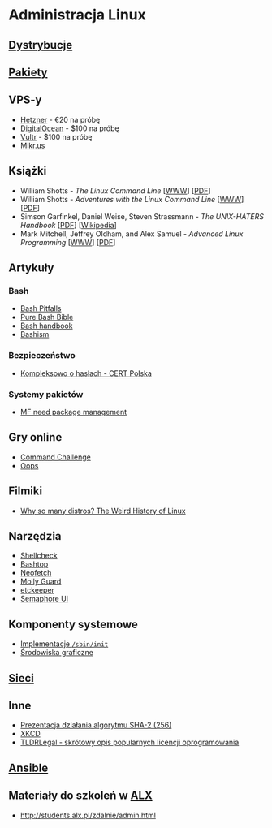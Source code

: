 # Administracja Linux

## [Dystrybucje](Dystrybucje.md)

## [Pakiety](Pakiety.md)

## VPS-y

* [Hetzner](https://hetzner.cloud/?ref=RulTY8jLDwVM) - €20 na próbę
* [DigitalOcean](https://m.do.co/c/b97bdf0b622f) - $100 na próbę
* [Vultr](https://www.vultr.com/?ref=7128436) - $100 na próbę
* [Mikr.us](https://mikr.us/)

## Książki

- William Shotts - *The Linux Command Line*
[[WWW](https://linuxcommand.org/tlcl.php)]
[[PDF](https://sourceforge.net/projects/linuxcommand/files/TLCL/19.01/TLCL-19.01.pdf/download)]
- William Shotts - *Adventures with the Linux Command Line*
[[WWW](https://linuxcommand.org/tlcl.php)]
[[PDF](https://sourceforge.net/projects/linuxcommand/files/AWTLCL/21.10/AWTLCL-21.10.pdf/download)]
- Simson Garfinkel, Daniel Weise, Steven Strassmann - *The UNIX-HATERS Handbook*
[[PDF](https://web.mit.edu/~simsong/www/ugh.pdf)]
[[Wikipedia](https://en.wikipedia.org/wiki/The_UNIX-HATERS_Handbook)]
- Mark Mitchell, Jeffrey Oldham, and Alex Samuel - *Advanced Linux Programming*
[[WWW](https://mentorembedded.github.io/advancedlinuxprogramming/)]
[[PDF](https://mentorembedded.github.io/advancedlinuxprogramming/alp-folder/advanced-linux-programming.pdf)]

## Artykuły

### Bash
- [Bash Pitfalls](https://mywiki.wooledge.org/BashPitfalls)
- [Pure Bash Bible](https://github.com/dylanaraps/pure-bash-bible)
- [Bash handbook](https://github.com/denysdovhan/bash-handbook)
- [Bashism](https://mywiki.wooledge.org/Bashism)

### Bezpieczeństwo
- [Kompleksowo o hasłach - CERT Polska](https://cert.pl/posts/2022/01/kompleksowo-o-haslach/)

### Systemy pakietów
- [MF need package management](http://michael.orlitzky.com/articles/motherfuckers_need_package_management.xhtml)

## Gry online

- [Command Challenge](https://cmdchallenge.com/)
- [Oops](https://oops.cmdchallenge.com/)

## Filmiki

- [Why so many distros? The Weird History of Linux](https://www.youtube.com/watch?v=ShcR4Zfc6Dw)

## Narzędzia

- [Shellcheck](https://github.com/koalaman/shellcheck)
- [Bashtop](https://github.com/aristocratos/bashtop)
- [Neofetch](https://github.com/dylanaraps/neofetch)
- [Molly Guard](https://manpages.ubuntu.com/manpages/bionic/man8/molly-guard.8.html)
- [etckeeper](https://github.com/wertarbyte/etckeeper)
- [Semaphore UI](https://www.semui.co/)

## Komponenty systemowe

- [Implementacje `/sbin/init`](Init.md)
- [Środowiska graficzne](Srodowiska_graficzne.md)

## [Sieci](Sieci.md)

## Inne

- [Prezentacja działania algorytmu SHA-2 (256)](https://sha256algorithm.com/)
- [XKCD](XKCD.md)
- [TLDRLegal - skrótowy opis popularnych licencji oprogramowania](https://tldrlegal.com/)

## [Ansible](Ansible/)

## Materiały do szkoleń w [ALX](https://alx.pl)

- <http://students.alx.pl/zdalnie/admin.html>
